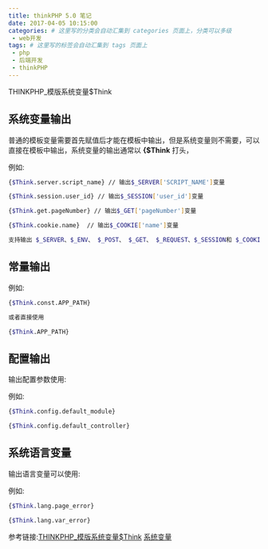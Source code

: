 ```yaml
---
title: thinkPHP 5.0 笔记
date: 2017-04-05 10:15:00
categories: # 这里写的分类会自动汇集到 categories 页面上，分类可以多级
 - web开发
tags: # 这里写的标签会自动汇集到 tags 页面上
 - php
 - 后端开发
 - thinkPHP
---
```


THINKPHP_模版系统变量$Think

## 系统变量输出

普通的模板变量需要首先赋值后才能在模板中输出，但是系统变量则不需要，可以直接在模板中输出，系统变量的输出通常以 **{$Think** 打头，

例如:

```bash
{$Think.server.script_name} // 输出$_SERVER['SCRIPT_NAME']变量

{$Think.session.user_id} // 输出$_SESSION['user_id']变量

{$Think.get.pageNumber} // 输出$_GET['pageNumber']变量

{$Think.cookie.name}  // 输出$_COOKIE['name']变量

支持输出 $_SERVER、$_ENV、 $_POST、 $_GET、 $_REQUEST、$_SESSION和 $_COOKIE变量。
```

## 常量输出

例如:

```bash
{$Think.const.APP_PATH}

或者直接使用

{$Think.APP_PATH}
```

## 配置输出

输出配置参数使用:

例如:

```bash
{$Think.config.default_module}

{$Think.config.default_controller}
```

## 系统语言变量

输出语言变量可以使用:

例如:

```bash
{$Think.lang.page_error}

{$Think.lang.var_error}
```


参考链接:[THINKPHP_模版系统变量$Think](https://my.oschina.net/miaowang/blog/299755)
[系统变量](http://www.kancloud.cn/manual/thinkphp5/125004)